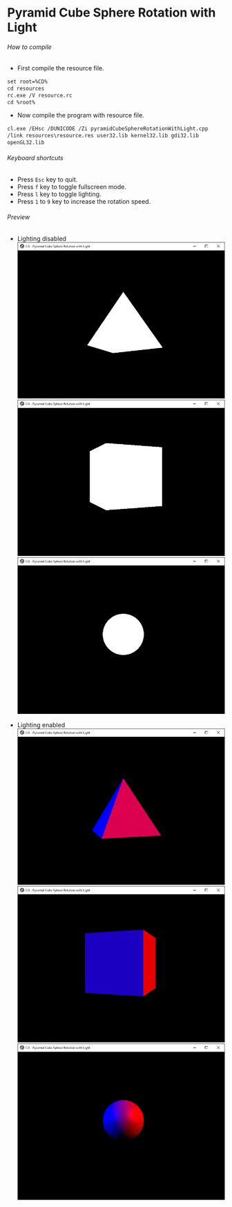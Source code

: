 Pyramid Cube Sphere Rotation with Light
=======================================

###### How to compile

- First compile the resource file.

```
set root=%CD%
cd resources
rc.exe /V resource.rc
cd %root%
```

- Now compile the program with resource file.

```
cl.exe /EHsc /DUNICODE /Zi pyramidCubeSphereRotationWithLight.cpp /link resources\resource.res user32.lib kernel32.lib gdi32.lib openGL32.lib
```

###### Keyboard shortcuts
- Press ```Esc``` key to quit.
- Press ```f``` key to toggle fullscreen mode.
- Press ```l``` key to toggle lighting.
- Press ```1``` to ```9``` key to increase the rotation speed.

###### Preview

- Lighting disabled
![pyramidLightOff][pyramidLightOff-image]
![cubeLightOff][cubeLightOff-image]
![sphereLightOff][sphereLightOff-image]

- Lighting enabled
![pyramidLightOn][pyramidLightOn-image]
![cubeLightOn][cubeLightOn-image]
![sphereLightOn][sphereLightOn-image]

<!-- Image declaration -->

[pyramidLightOn-image]: ./preview/pyramidLightOn.png "Pyramid with light on"
[cubeLightOn-image]: ./preview/cubeLightOn.png "Cube with light on"
[sphereLightOn-image]: ./preview/sphereLightOn.png "Sphere rotation with light on"

[pyramidLightOff-image]: ./preview/pyramidLightOff.png "Pyramid with light off"
[cubeLightOff-image]: ./preview/cubeLightOff.png "Cubew ith light off"
[sphereLightOff-image]: ./preview/sphereLightOff.png "Sphere with light off"
